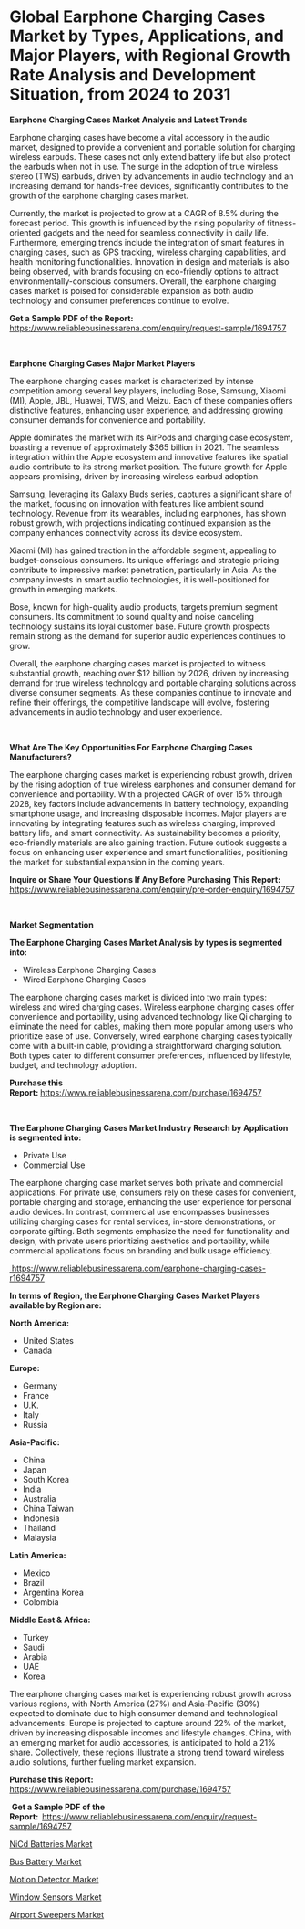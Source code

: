 <p><h1>Global Earphone Charging Cases Market by Types, Applications, and Major Players, with Regional Growth Rate Analysis and Development Situation, from 2024 to 2031</h1></p><p><strong>Earphone Charging Cases Market Analysis and Latest Trends</strong></p>
<p><p>Earphone charging cases have become a vital accessory in the audio market, designed to provide a convenient and portable solution for charging wireless earbuds. These cases not only extend battery life but also protect the earbuds when not in use. The surge in the adoption of true wireless stereo (TWS) earbuds, driven by advancements in audio technology and an increasing demand for hands-free devices, significantly contributes to the growth of the earphone charging cases market.</p><p>Currently, the market is projected to grow at a CAGR of 8.5% during the forecast period. This growth is influenced by the rising popularity of fitness-oriented gadgets and the need for seamless connectivity in daily life. Furthermore, emerging trends include the integration of smart features in charging cases, such as GPS tracking, wireless charging capabilities, and health monitoring functionalities. Innovation in design and materials is also being observed, with brands focusing on eco-friendly options to attract environmentally-conscious consumers. Overall, the earphone charging cases market is poised for considerable expansion as both audio technology and consumer preferences continue to evolve.</p></p>
<p><strong>Get a Sample PDF of the Report:&nbsp;</strong> <a href="https://www.reliablebusinessarena.com/enquiry/request-sample/1694757?utm_campaign=1284&utm_medium=2&utm_source=Github&utm_content=ia&utm_term=06102024&utm_id=earphone-charging-cases">https://www.reliablebusinessarena.com/enquiry/request-sample/1694757</a></p>
<p>&nbsp;</p>
<p><strong>Earphone Charging Cases Major Market Players</strong></p>
<p><p>The earphone charging cases market is characterized by intense competition among several key players, including Bose, Samsung, Xiaomi (MI), Apple, JBL, Huawei, TWS, and Meizu. Each of these companies offers distinctive features, enhancing user experience, and addressing growing consumer demands for convenience and portability.</p><p>Apple dominates the market with its AirPods and charging case ecosystem, boasting a revenue of approximately $365 billion in 2021. The seamless integration within the Apple ecosystem and innovative features like spatial audio contribute to its strong market position. The future growth for Apple appears promising, driven by increasing wireless earbud adoption.</p><p>Samsung, leveraging its Galaxy Buds series, captures a significant share of the market, focusing on innovation with features like ambient sound technology. Revenue from its wearables, including earphones, has shown robust growth, with projections indicating continued expansion as the company enhances connectivity across its device ecosystem.</p><p>Xiaomi (MI) has gained traction in the affordable segment, appealing to budget-conscious consumers. Its unique offerings and strategic pricing contribute to impressive market penetration, particularly in Asia. As the company invests in smart audio technologies, it is well-positioned for growth in emerging markets.</p><p>Bose, known for high-quality audio products, targets premium segment consumers. Its commitment to sound quality and noise canceling technology sustains its loyal customer base. Future growth prospects remain strong as the demand for superior audio experiences continues to grow.</p><p>Overall, the earphone charging cases market is projected to witness substantial growth, reaching over $12 billion by 2026, driven by increasing demand for true wireless technology and portable charging solutions across diverse consumer segments. As these companies continue to innovate and refine their offerings, the competitive landscape will evolve, fostering advancements in audio technology and user experience.</p></p>
<p>&nbsp;</p>
<p><strong>What Are The Key Opportunities For Earphone Charging Cases Manufacturers?</strong></p>
<p><p>The earphone charging cases market is experiencing robust growth, driven by the rising adoption of true wireless earphones and consumer demand for convenience and portability. With a projected CAGR of over 15% through 2028, key factors include advancements in battery technology, expanding smartphone usage, and increasing disposable incomes. Major players are innovating by integrating features such as wireless charging, improved battery life, and smart connectivity. As sustainability becomes a priority, eco-friendly materials are also gaining traction. Future outlook suggests a focus on enhancing user experience and smart functionalities, positioning the market for substantial expansion in the coming years.</p></p>
<p><strong>Inquire or Share Your Questions If Any Before Purchasing This Report:</strong> <a href="https://www.reliablebusinessarena.com/enquiry/pre-order-enquiry/1694757?utm_campaign=1284&utm_medium=2&utm_source=Github&utm_content=ia&utm_term=06102024&utm_id=earphone-charging-cases">https://www.reliablebusinessarena.com/enquiry/pre-order-enquiry/1694757</a></p>
<p>&nbsp;</p>
<p><strong>Market Segmentation</strong></p>
<p><strong>The Earphone Charging Cases Market Analysis by types is segmented into:</strong></p>
<p><ul><li>Wireless Earphone Charging Cases</li><li>Wired Earphone Charging Cases</li></ul></p>
<p><p>The earphone charging cases market is divided into two main types: wireless and wired charging cases. Wireless earphone charging cases offer convenience and portability, using advanced technology like Qi charging to eliminate the need for cables, making them more popular among users who prioritize ease of use. Conversely, wired earphone charging cases typically come with a built-in cable, providing a straightforward charging solution. Both types cater to different consumer preferences, influenced by lifestyle, budget, and technology adoption.</p></p>
<p><strong>Purchase this Report:&nbsp;</strong><a href="https://www.reliablebusinessarena.com/purchase/1694757?utm_campaign=1284&utm_medium=2&utm_source=Github&utm_content=ia&utm_term=06102024&utm_id=earphone-charging-cases">https://www.reliablebusinessarena.com/purchase/1694757</a></p>
<p>&nbsp;</p>
<p><strong>The Earphone Charging Cases Market Industry Research by Application is segmented into:</strong></p>
<p><ul><li>Private Use</li><li>Commercial Use</li></ul></p>
<p><p>The earphone charging case market serves both private and commercial applications. For private use, consumers rely on these cases for convenient, portable charging and storage, enhancing the user experience for personal audio devices. In contrast, commercial use encompasses businesses utilizing charging cases for rental services, in-store demonstrations, or corporate gifting. Both segments emphasize the need for functionality and design, with private users prioritizing aesthetics and portability, while commercial applications focus on branding and bulk usage efficiency.</p></p>
<p><a href="https://www.reliablebusinessarena.com/earphone-charging-cases-r1694757?utm_campaign=1284&utm_medium=2&utm_source=Github&utm_content=ia&utm_term=06102024&utm_id=earphone-charging-cases">&nbsp;https://www.reliablebusinessarena.com/earphone-charging-cases-r1694757</a></p>
<p><strong>In terms of Region, the Earphone Charging Cases Market Players available by Region are:</strong></p>
<p>
    <p> <strong> North America: </strong>
        <ul>
            <li>United States</li>
            <li>Canada</li>
        </ul>
        </p> 
    <p> <strong> Europe: </strong>
        <ul>
            <li>Germany</li>
            <li>France</li>
            <li>U.K.</li>
            <li>Italy</li>
            <li>Russia</li>
        </ul>
        </p> 
    <p> <strong> Asia-Pacific: </strong>
        <ul>
            <li>China</li>
            <li>Japan</li>
            <li>South Korea</li>
            <li>India</li>
            <li>Australia</li>
            <li>China Taiwan</li>
            <li>Indonesia</li>
            <li>Thailand</li>
            <li>Malaysia</li>
        </ul>
        </p> 
    <p> <strong> Latin America: </strong>
        <ul>
            <li>Mexico</li>
            <li>Brazil</li>
            <li>Argentina Korea</li>
            <li>Colombia</li>
        </ul>
        </p> 
    <p> <strong> Middle East & Africa: </strong>
        <ul>
            <li>Turkey</li>
            <li>Saudi</li>
            <li>Arabia</li>
            <li>UAE</li>
            <li>Korea</li>
        </ul>
    </p>
    </p>
<p><p>The earphone charging cases market is experiencing robust growth across various regions, with North America (27%) and Asia-Pacific (30%) expected to dominate due to high consumer demand and technological advancements. Europe is projected to capture around 22% of the market, driven by increasing disposable incomes and lifestyle changes. China, with an emerging market for audio accessories, is anticipated to hold a 21% share. Collectively, these regions illustrate a strong trend toward wireless audio solutions, further fueling market expansion.</p></p>
<p><strong>Purchase this Report: </strong><a href="https://www.reliablebusinessarena.com/purchase/1694757?utm_campaign=1284&utm_medium=2&utm_source=Github&utm_content=ia&utm_term=06102024&utm_id=earphone-charging-cases">https://www.reliablebusinessarena.com/purchase/1694757</a></p>
<p>&nbsp;<strong>Get a Sample PDF of the Report:&nbsp;&nbsp;</strong><a href="https://www.reliablebusinessarena.com/enquiry/request-sample/1694757?utm_campaign=1284&utm_medium=2&utm_source=Github&utm_content=ia&utm_term=06102024&utm_id=earphone-charging-cases">https://www.reliablebusinessarena.com/enquiry/request-sample/1694757</a></p>
<p><strong></strong></p>
<p><p><a href="https://issuu.com/reportprime-2/docs/nicd-batteries-market-size-2030.ppt_fcf1dde940db3b?utm_campaign=1284&utm_medium=2&utm_source=Github&utm_content=ia&utm_term=06102024&utm_id=earphone-charging-cases">NiCd Batteries Market</a></p><p><a href="https://issuu.com/reportprime-2/docs/bus-battery-market-size-2030.pptx_91942c39253446?utm_campaign=1284&utm_medium=2&utm_source=Github&utm_content=ia&utm_term=06102024&utm_id=earphone-charging-cases">Bus Battery Market</a></p><p><a href="https://www.linkedin.com/pulse/motion-detector-industry-sector-new-technologies-market-k7qnc?utm_campaign=1284&utm_medium=2&utm_source=Github&utm_content=ia&utm_term=06102024&utm_id=earphone-charging-cases">Motion Detector Market</a></p><p><a href="https://www.linkedin.com/pulse/window-sensors-market-size-share-competitive-landscape-zreje?utm_campaign=1284&utm_medium=2&utm_source=Github&utm_content=ia&utm_term=06102024&utm_id=earphone-charging-cases">Window Sensors Market</a></p><p><a href="https://github.com/tamvrosiya/Market-Research-Report-List-6/blob/main/airport-sweepers-market.md?utm_campaign=1284&utm_medium=2&utm_source=Github&utm_content=ia&utm_term=06102024&utm_id=earphone-charging-cases">Airport Sweepers Market</a></p></p>